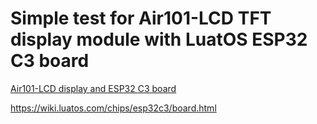 # Simple test for Air101-LCD TFT display module with LuatOS ESP32 C3 board
[Air101-LCD display and ESP32 C3 board](https://a.aliexpress.com/_mNkDs3o)

https://wiki.luatos.com/chips/esp32c3/board.html